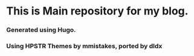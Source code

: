 # This is Main repository for my blog.
### Generated using Hugo.
### Using HPSTR Themes by mmistakes, ported by dldx
